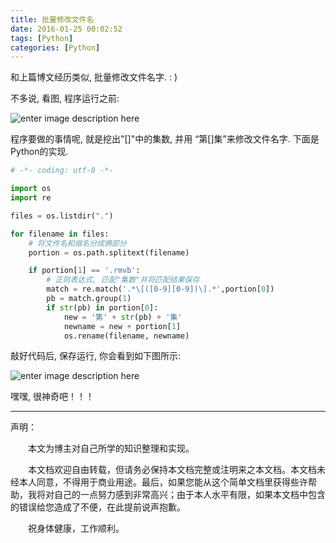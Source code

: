```yaml
---
title: 批量修改文件名
date: 2016-01-25 00:02:52
tags: [Python]
categories: [Python]
---
```


和上篇博文经历类似, 批量修改文件名字. : )

不多说, 看图, 程序运行之前:

![enter image description here](https://ws3.sinaimg.cn/large/006tNc79gy1fvo6xbvni5j30jh0cywgw.jpg)

程序要做的事情呢, 就是挖出"[]"中的集数, 并用 “第[]集”来修改文件名字. 下面是Python的实现. 

<!-- more -->

``` python
# -*- coding: utf-8 -*-

import os
import re

files = os.listdir(".")

for filename in files:
    # 将文件名和缀名分成俩部分
    portion = os.path.splitext(filename)

    if portion[1] == '.rmvb':
        # 正则表达式, 匹配"集数"并将匹配结果保存
        match = re.match('.*\[([0-9][0-9])\].*',portion[0])
        pb = match.group(1)
        if str(pb) in portion[0]:
            new = '第' + str(pb) + '集'
            newname = new + portion[1]
            os.rename(filename, newname)
```

敲好代码后, 保存运行, 你会看到如下图所示:

![enter image description here](https://ws4.sinaimg.cn/large/006tNc79gy1fvo6xcbkp3j30jo0bm406.jpg)

嘿嘿, 很神奇吧！！！

 
---------------------------

声明：

　　本文为博主对自己所学的知识整理和实现。

　　本文档欢迎自由转载，但请务必保持本文档完整或注明来之本文档。本文档未经本人同意，不得用于商业用途。最后，如果您能从这个简单文档里获得些许帮助，我将对自己的一点努力感到非常高兴；由于本人水平有限，如果本文档中包含的错误给您造成了不便，在此提前说声抱歉。

　　祝身体健康，工作顺利。
